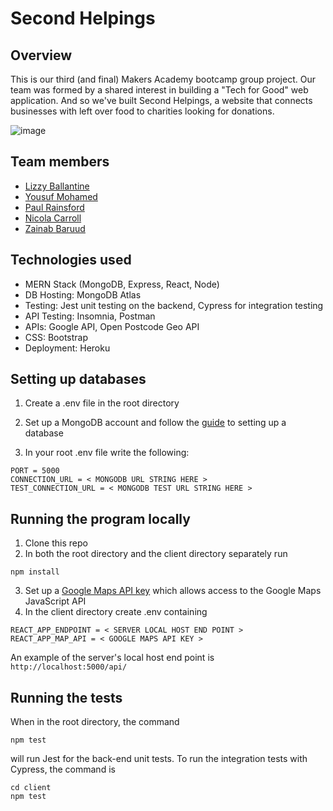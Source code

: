 # Second Helpings

## Overview

This is our third (and final) Makers Academy bootcamp group project. Our team was formed by a shared interest in building a "Tech for Good" web application. And so we've built Second Helpings, a website that connects businesses with left over food to charities looking for donations.

![image](https://user-images.githubusercontent.com/83607124/137516096-a558dc22-890e-4af2-a8c2-09e0d1c15705.png)



## Team members

- [Lizzy Ballantine](https://github.com/eballantine)
- [Yousuf Mohamed](https://github.com/yousufmohamed17)
- [Paul Rainsford](https://github.com/PaulRainsford)
- [Nicola Carroll](https://github.com/Nicola-Carroll)
- [Zainab Baruud](https://github.com/zb-coder)


## Technologies used

- MERN Stack (MongoDB, Express, React, Node)
- DB Hosting: MongoDB Atlas
- Testing: Jest unit testing on the backend, Cypress for integration testing
- API Testing: Insomnia, Postman
- APIs: Google API, Open Postcode Geo API
- CSS: Bootstrap
- Deployment: Heroku

## Setting up databases

1. Create a .env file in the root directory

3. Set up a MongoDB account and follow the [guide](https://docs.mongodb.com/manual/tutorial/getting-started/) to setting up a database

2. In your root .env file write the following: 
```
PORT = 5000
CONNECTION_URL = < MONGODB URL STRING HERE >
TEST_CONNECTION_URL = < MONGODB TEST URL STRING HERE >
```

## Running the program locally

1. Clone this repo
2. In both the root directory and the client directory separately run

```
npm install
```

3. Set up a [Google Maps API key](https://developers.google.com/maps/documentation/javascript/get-api-key) which allows access to the Google Maps JavaScript API
4. In the client directory create .env containing

```
REACT_APP_ENDPOINT = < SERVER LOCAL HOST END POINT >
REACT_APP_MAP_API = < GOOGLE MAPS API KEY >

```

An example of the server's local host end point is `http://localhost:5000/api/`

## Running the tests

When in the root directory, the command

```
npm test

```

will run Jest for the back-end unit tests. To run the integration tests with Cypress, the command is

```
cd client
npm test
```
